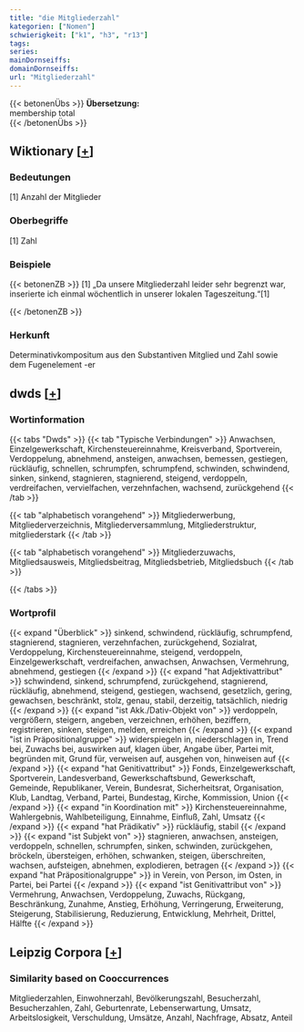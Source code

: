 ```yaml
---
title: "die Mitgliederzahl"
kategorien: ["Nomen"]
schwierigkeit: ["k1", "h3", "r13"]
tags:
series:
mainDornseiffs:
domainDornseiffs:
url: "Mitgliederzahl"
---
```


{{< betonenÜbs >}}
**Übersetzung:**  
membership total  
{{< /betonenÜbs >}}

## Wiktionary [[+](https://de.wiktionary.org/wiki/Mitgliederzahl)]

### Bedeutungen
[1] Anzahl der Mitglieder  

### Oberbegriffe
[1] Zahl  

### Beispiele
{{< betonenZB >}}
[1] „Da unsere Mitgliederzahl leider sehr begrenzt war, inserierte ich einmal wöchentlich in unserer lokalen Tageszeitung.“[1]  

{{< /betonenZB >}}
### Herkunft
Determinativkompositum aus den Substantiven Mitglied und Zahl sowie dem Fugenelement -er  



## dwds [[+](https://www.dwds.de/wb/Mitgliederzahl)]

### Wortinformation
{{< tabs "Dwds" >}}
{{< tab "Typische Verbindungen" >}}
Anwachsen, Einzelgewerkschaft, Kirchensteuereinnahme, Kreisverband, Sportverein, Verdoppelung, abnehmend, ansteigen, anwachsen, bemessen, gestiegen, rückläufig, schnellen, schrumpfen, schrumpfend, schwinden, schwindend, sinken, sinkend, stagnieren, stagnierend, steigend, verdoppeln, verdreifachen, vervielfachen, verzehnfachen, wachsend, zurückgehend
{{< /tab >}}

{{< tab "alphabetisch vorangehend" >}}
Mitgliederwerbung, Mitgliederverzeichnis, Mitgliederversammlung, Mitgliederstruktur, mitgliederstark
{{< /tab >}}

{{< tab "alphabetisch vorangehend" >}}
Mitgliederzuwachs, Mitgliedsausweis, Mitgliedsbeitrag, Mitgliedsbetrieb, Mitgliedsbuch
{{< /tab >}}

{{< /tabs >}}

### Wortprofil
{{< expand "Überblick" >}} sinkend, schwindend, rückläufig, schrumpfend, stagnierend, stagnieren, verzehnfachen, zurückgehend, Sozialrat, Verdoppelung, Kirchensteuereinnahme, steigend, verdoppeln, Einzelgewerkschaft, verdreifachen, anwachsen, Anwachsen, Vermehrung, abnehmend, gestiegen {{< /expand >}}
{{< expand "hat Adjektivattribut" >}} schwindend, sinkend, schrumpfend, zurückgehend, stagnierend, rückläufig, abnehmend, steigend, gestiegen, wachsend, gesetzlich, gering, gewachsen, beschränkt, stolz, genau, stabil, derzeitig, tatsächlich, niedrig {{< /expand >}}
{{< expand "ist Akk./Dativ-Objekt von" >}} verdoppeln, vergrößern, steigern, angeben, verzeichnen, erhöhen, beziffern, registrieren, sinken, steigen, melden, erreichen {{< /expand >}}
{{< expand "ist in Präpositionalgruppe" >}} widerspiegeln in, niederschlagen in, Trend bei, Zuwachs bei, auswirken auf, klagen über, Angabe über, Partei mit, begründen mit, Grund für, verweisen auf, ausgehen von, hinweisen auf {{< /expand >}}
{{< expand "hat Genitivattribut" >}} Fonds, Einzelgewerkschaft, Sportverein, Landesverband, Gewerkschaftsbund, Gewerkschaft, Gemeinde, Republikaner, Verein, Bundesrat, Sicherheitsrat, Organisation, Klub, Landtag, Verband, Partei, Bundestag, Kirche, Kommission, Union {{< /expand >}}
{{< expand "in Koordination mit" >}} Kirchensteuereinnahme, Wahlergebnis, Wahlbeteiligung, Einnahme, Einfluß, Zahl, Umsatz {{< /expand >}}
{{< expand "hat Prädikativ" >}} rückläufig, stabil {{< /expand >}}
{{< expand "ist Subjekt von" >}} stagnieren, anwachsen, ansteigen, verdoppeln, schnellen, schrumpfen, sinken, schwinden, zurückgehen, bröckeln, übersteigen, erhöhen, schwanken, steigen, überschreiten, wachsen, aufsteigen, abnehmen, explodieren, betragen {{< /expand >}}
{{< expand "hat Präpositionalgruppe" >}} in Verein, von Person, im Osten, in Partei, bei Partei {{< /expand >}}
{{< expand "ist Genitivattribut von" >}} Vermehrung, Anwachsen, Verdoppelung, Zuwachs, Rückgang, Beschränkung, Zunahme, Anstieg, Erhöhung, Verringerung, Erweiterung, Steigerung, Stabilisierung, Reduzierung, Entwicklung, Mehrheit, Drittel, Hälfte {{< /expand >}}

## Leipzig Corpora [[+](https://corpora.uni-leipzig.de/en/res?word=Mitgliederzahl&corpusId=deu_newscrawl-public_2018)]


### Similarity based on Cooccurrences
Mitgliederzahlen, Einwohnerzahl, Bevölkerungszahl, Besucherzahl, Besucherzahlen, Zahl, Geburtenrate, Lebenserwartung, Umsatz, Arbeitslosigkeit, Verschuldung, Umsätze, Anzahl, Nachfrage, Absatz, Anteil

